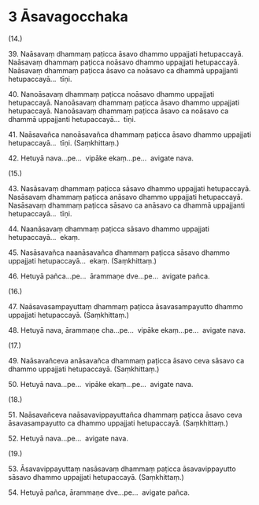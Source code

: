 # 3 Āsavagocchaka

(14.)

39\. Naāsavaṃ dhammaṃ paṭicca āsavo dhammo uppajjati hetupaccayā. Naāsavaṃ dhammaṃ paṭicca noāsavo dhammo uppajjati hetupaccayā. Naāsavaṃ dhammaṃ paṭicca āsavo ca noāsavo ca dhammā uppajjanti hetupaccayā…  tīṇi.

40\. Nanoāsavaṃ dhammaṃ paṭicca noāsavo dhammo uppajjati hetupaccayā. Nanoāsavaṃ dhammaṃ paṭicca āsavo dhammo uppajjati hetupaccayā. Nanoāsavaṃ dhammaṃ paṭicca āsavo ca noāsavo ca dhammā uppajjanti hetupaccayā…  tīṇi.

41\. Naāsavañca nanoāsavañca dhammaṃ paṭicca āsavo dhammo uppajjati hetupaccayā…  tīṇi. (Saṃkhittaṃ.)

42\. Hetuyā nava…pe…  vipāke ekaṃ…pe…  avigate nava.

(15.)

43\. Nasāsavaṃ dhammaṃ paṭicca sāsavo dhammo uppajjati hetupaccayā. Nasāsavaṃ dhammaṃ paṭicca anāsavo dhammo uppajjati hetupaccayā. Nasāsavaṃ dhammaṃ paṭicca sāsavo ca anāsavo ca dhammā uppajjanti hetupaccayā…  tīṇi.

44\. Naanāsavaṃ dhammaṃ paṭicca sāsavo dhammo uppajjati hetupaccayā…  ekaṃ.

45\. Nasāsavañca naanāsavañca dhammaṃ paṭicca sāsavo dhammo uppajjati hetupaccayā…  ekaṃ. (Saṃkhittaṃ.)

46\. Hetuyā pañca…pe…  ārammaṇe dve…pe…  avigate pañca.

(16.)

47\. Naāsavasampayuttaṃ dhammaṃ paṭicca āsavasampayutto dhammo uppajjati hetupaccayā. (Saṃkhittaṃ.)

48\. Hetuyā nava, ārammaṇe cha…pe…  vipāke ekaṃ…pe…  avigate nava.

(17.)

49\. Naāsavañceva anāsavañca dhammaṃ paṭicca āsavo ceva sāsavo ca dhammo uppajjati hetupaccayā. (Saṃkhittaṃ.)

50\. Hetuyā nava…pe…  vipāke ekaṃ…pe…  avigate nava.

(18.)

51\. Naāsavañceva naāsavavippayuttañca dhammaṃ paṭicca āsavo ceva āsavasampayutto ca dhammo uppajjati hetupaccayā. (Saṃkhittaṃ.)

52\. Hetuyā nava…pe…  avigate nava.

(19.)

53\. Āsavavippayuttaṃ nasāsavaṃ dhammaṃ paṭicca āsavavippayutto sāsavo dhammo uppajjati hetupaccayā. (Saṃkhittaṃ.)

54\. Hetuyā pañca, ārammaṇe dve…pe…  avigate pañca.
